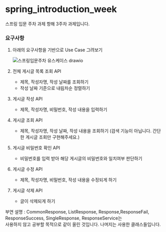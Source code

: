 # spring_introduction_week
스프링 입문 주차 과제 항해 3주차 과제입니다.
  
  ### **요구사항**

1. 아래의 요구사항을 기반으로 Use Case 그려보기  

    ![스프링입문주차 유스케이스 drawio](https://user-images.githubusercontent.com/76934018/181413985-1e857616-faf7-4aaf-8e21-312af514f027.png)  
    
2. 전체 게시글 목록 조회 API
    - 제목, 작성자명, 작성 날짜를 조회하기
    - 작성 날짜 기준으로 내림차순 정렬하기
3. 게시글 작성 API
    - 제목, 작성자명, 비밀번호, 작성 내용을 입력하기
4. 게시글 조회 API
    - 제목, 작성자명, 작성 날짜, 작성 내용을 조회하기 
    (검색 기능이 아닙니다. 간단한 게시글 조회만 구현해주세요.)
5. 게시글 비밀번호 확인 API
    - 비밀번호를 입력 받아 해당 게시글의 비밀번호와 일치여부 판단하기
6. 게시글 수정 API
    - 제목, 작성자명, 비밀번호, 작성 내용을 수정되게 하기
7. 게시글 삭제 API
    - 글이 삭제되게 하기  
      
부연 설명 : CommonResponse, ListResponse, Response,ResponseFail, ResponseSuccess, SingleResponse, ResponseService는  
사용하지 않고 공부할 목적으로 같이 올린 것입니다. 나머지는 사용한 클래스들입니다.
